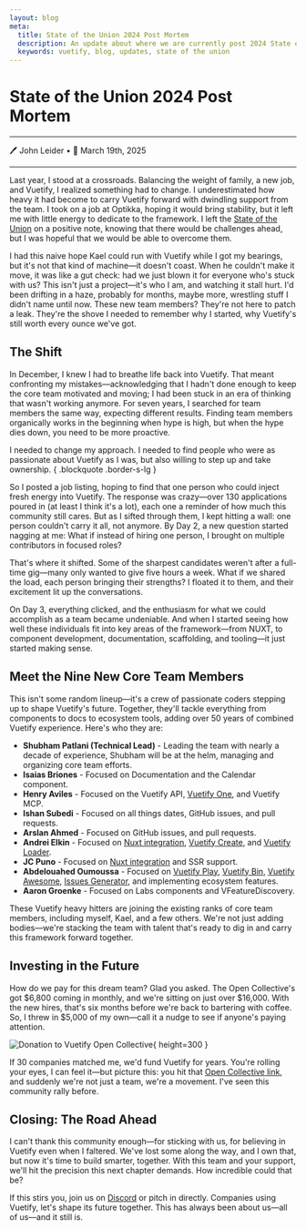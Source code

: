 ```yaml
---
layout: blog
meta:
  title: State of the Union 2024 Post Mortem
  description: An update about where we are currently post 2024 State of the Union
  keywords: vuetify, blog, updates, state of the union
---
```


# State of the Union 2024 Post Mortem

---

🖊️ John Leider • 📅 March 19th, 2025

<PromotedEntry />

---

Last year, I stood at a crossroads. Balancing the weight of family, a new job, and Vuetify, I realized something had to change. I underestimated how heavy it had become to carry Vuetify forward with dwindling support from the team. I took on a job at Optikka, hoping it would bring stability, but it left me with little energy to dedicate to the framework. I left the [State of the Union](/blog/state-of-the-union-2024) on a positive note, knowing that there would be challenges ahead, but I was hopeful that we would be able to overcome them.

I had this naive hope Kael could run with Vuetify while I got my bearings, but it's not that kind of machine—it doesn't coast. When he couldn't make it move, it was like a gut check: had we just blown it for everyone who's stuck with us? This isn't just a project—it's who I am, and watching it stall hurt. I'd been drifting in a haze, probably for months, maybe more, wrestling stuff I didn't name until now. These new team members? They're not here to patch a leak. They're the shove I needed to remember why I started, why Vuetify's still worth every ounce we've got.

## The Shift

In December, I knew I had to breathe life back into Vuetify. That meant confronting my mistakes—acknowledging that I hadn't done enough to keep the core team motivated and moving; I had been stuck in an era of thinking that wasn't working anymore. For seven years, I searched for team members the same way, expecting different results. Finding team members organically works in the beginning when hype is high, but when the hype dies down, you need to be more proactive.

I needed to change my approach. I needed to find people who were as passionate about Vuetify as I was, but also willing to step up and take ownership. { .blockquote .border-s-lg }

So I posted a job listing, hoping to find that one person who could inject fresh energy into Vuetify. The response was crazy—over 130 applications poured in (at least I think it's a lot), each one a reminder of how much this community still cares. But as I sifted through them, I kept hitting a wall: one person couldn't carry it all, not anymore. By Day 2, a new question started nagging at me: What if instead of hiring one person, I brought on multiple contributors in focused roles?

That's where it shifted. Some of the sharpest candidates weren't after a full-time gig—many only wanted to give five hours a week. What if we shared the load, each person bringing their strengths? I floated it to them, and their excitement lit up the conversations.

On Day 3, everything clicked, and the enthusiasm for what we could accomplish as a team became undeniable. And when I started seeing how well these individuals fit into key areas of the framework—from NUXT, to component development, documentation, scaffolding, and tooling—it just started making sense.

## Meet the Nine New Core Team Members

This isn't some random lineup—it's a crew of passionate coders stepping up to shape Vuetify's future. Together, they'll tackle everything from components to docs to ecosystem tools, adding over 50 years of combined Vuetify experience. Here's who they are:

- **Shubham Patlani (Technical Lead)** - Leading the team with nearly a decade of experience, Shubham will be at the helm, managing and organizing core team efforts.
- **Isaias Briones** - Focused on Documentation and the Calendar component.
- **Henry Aviles** - Focused on the Vuetify API, [Vuetify One](https://one.vuetifyjs.com/), and Vuetify MCP.
- **Ishan Subedi** - Focused on all things dates, GitHub issues, and pull requests.
- **Arslan Ahmed** - Focused on GitHub issues, and pull requests.
- **Andrei Elkin** - Focused on [Nuxt integration](https://github.com/vuetifyjs/vuetify-loader), [Vuetify Create](https://github.com/vuetifyjs/create), and [Vuetify Loader](https://github.com/vuetifyjs/vuetify-loader).
- **JC Puno** - Focused on [Nuxt integration](https://github.com/vuetifyjs/vuetify-loader) and SSR support.
- **Abdelouahed Oumoussa** - Focused on [Vuetify Play](https://play.vuetifyjs.com/), [Vuetify Bin](https://bin.vuetifyjs.com/), [Vuetify Awesome](https://github.com/vuetifyjs/awesome), [Issues Generator](https://issues.vuetifyjs.com/), and implementing ecosystem features.
- **Aaron Groenke** - Focused on Labs components and VFeatureDiscovery.

These Vuetify heavy hitters are joining the existing ranks of core team members, including myself, Kael, and a few others. We're not just adding bodies—we're stacking the team with talent that's ready to dig in and carry this framework forward together.

## Investing in the Future

How do we pay for this dream team? Glad you asked. The Open Collective's got $6,800 coming in monthly, and we're sitting on just over $16,000. With the new hires, that's six months before we're back to bartering with coffee. So, I threw in $5,000 of my own—call it a nudge to see if anyone's paying attention.

![Donation to Vuetify Open Collective](https://vuetifyjs.b-cdn.net/docs/images/blog/state-of-the-union-2024-post-mortem/donation.png "Donation to Vuetify Open Collective"){ height=300 }

If 30 companies matched me, we'd fund Vuetify for years. You're rolling your eyes, I can feel it—but picture this: you hit that [Open Collective link](https://opencollective.com/vuetify), and suddenly we're not just a team, we're a movement. I've seen this community rally before.

## Closing: The Road Ahead

I can't thank this community enough—for sticking with us, for believing in Vuetify even when I faltered. We've lost some along the way, and I own that, but now it's time to build smarter, together. With this team and your support, we'll hit the precision this next chapter demands. How incredible could that be?

If this stirs you, join us on [Discord](https://community.vuetifyjs.com) or pitch in directly. Companies using Vuetify, let's shape its future together. This has always been about us—all of us—and it still is.
